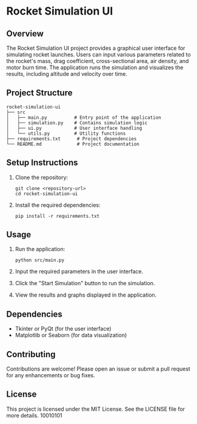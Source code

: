# Rocket Simulation UI

## Overview
The Rocket Simulation UI project provides a graphical user interface for simulating rocket launches. Users can input various parameters related to the rocket's mass, drag coefficient, cross-sectional area, air density, and motor burn time. The application runs the simulation and visualizes the results, including altitude and velocity over time.

## Project Structure
```
rocket-simulation-ui
├── src
│   ├── main.py          # Entry point of the application
│   ├── simulation.py    # Contains simulation logic
│   ├── ui.py            # User interface handling
│   └── utils.py         # Utility functions
├── requirements.txt      # Project dependencies
└── README.md             # Project documentation
```

## Setup Instructions
1. Clone the repository:
   ```
   git clone <repository-url>
   cd rocket-simulation-ui
   ```

2. Install the required dependencies:
   ```
   pip install -r requirements.txt
   ```

## Usage
1. Run the application:
   ```
   python src/main.py
   ```

2. Input the required parameters in the user interface.
3. Click the "Start Simulation" button to run the simulation.
4. View the results and graphs displayed in the application.

## Dependencies
- Tkinter or PyQt (for the user interface)
- Matplotlib or Seaborn (for data visualization)

## Contributing
Contributions are welcome! Please open an issue or submit a pull request for any enhancements or bug fixes.

## License
This project is licensed under the MIT License. See the LICENSE file for more details.
10010101